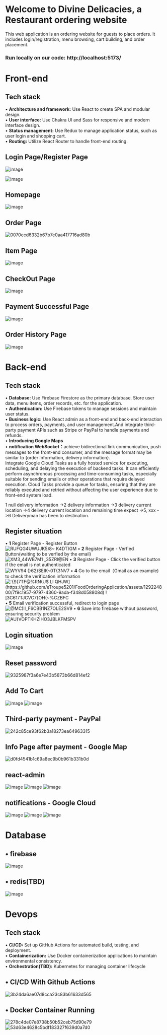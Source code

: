 # Welcome to Divine Delicacies, a Restaurant ordering website 
This web application is an ordering website for guests to place orders. It includes login/registration, menu browsing, cart building, and order placement.

<!-- # React + Vite

This template provides a minimal setup to get React working in Vite with HMR and some ESLint rules.

Currently, two official plugins are available:<br/>

- [@vitejs/plugin-react](https://github.com/vitejs/vite-plugin-react/blob/main/packages/plugin-react/README.md) uses [Babel](https://babeljs.io/) for Fast Refresh
- [@vitejs/plugin-react-swc](https://github.com/vitejs/vite-plugin-react-swc) uses [SWC](https://swc.rs/) for Fast Refresh <br/> -->

### Run locally on our code: http://localhost:5173/

# Front-end

## Tech stack
• <b>Architecture and framework:</b> Use React to create SPA and modular design.<br/>
• <b>User interface:</b> Use Chakra UI and Sass for responsive and modern interface design.<br/>
• <b>Status management:</b> Use Redux to manage application status, such as user login and shopping cart.<br/>
• <b>Routing:</b> Utilize React Router to handle front-end routing.<br/>

## Login Page/Register Page
![image](https://github.com/eTroupe5201/FoodOrderingApplication/assets/129224800/67bc014d-6c61-425b-8233-c038e4c12de2)

![image](https://github.com/eTroupe5201/FoodOrderingApplication/assets/129224800/1491591f-c9cf-4271-aecf-2012926a15d2)

## Homepage
![image](https://github.com/eTroupe5201/FoodOrderingApplication/assets/129224800/bf41b496-81d0-4f49-a545-073f2a95a5d7)

## Order Page
![0070ccd6332b67b7c0aa417716ad80b](https://github.com/eTroupe5201/FoodOrderingApplication/assets/129224800/fd4cc85d-1783-4a9a-9015-7943bfeb1762)

## Item Page
![image](https://github.com/eTroupe5201/FoodOrderingApplication/assets/129224800/31fa8212-c696-4015-89a4-2cc415143279)

## CheckOut Page
![image](https://github.com/eTroupe5201/FoodOrderingApplication/assets/129224800/40f07fda-c359-47b1-8dd4-835a84fde31b)

## Payment Successful Page
![image](https://github.com/eTroupe5201/FoodOrderingApplication/assets/129224800/97028950-664c-4acb-92cc-65062c24519d)

## Order History Page
![image](https://github.com/eTroupe5201/FoodOrderingApplication/assets/129224800/538b59a8-dc69-4af8-9f4f-276799b27b68)

# Back-end

## Tech stack
• <b>Database:</b> Use Firebase Firestore as the primary database. Store user data, menu items, order records, etc. for the application.<br/>
• <b>Authentication:</b> Use Firebase tokens to manage sessions and maintain user status.<br/>
• <b>Business logic:</b> Use React admin as a front-end and back-end interaction to process orders, payments, and user management.And integrate third-party payment APIs such as Stripe or PayPal to handle payments and refunds.<br/>
• <b>Introducing Google Maps</b><br/>
• <b>notification WebSocket：</b>achieve bidirectional link communication, push messages to the front-end consumer, and the message format may be similar to {order information, delivery information}. <br/>Integrate Google Cloud Tasks as a fully hosted service for executing, scheduling, and delaying the execution of backend tasks. It can efficiently perform asynchronous processing and time-consuming tasks, especially suitable for sending emails or other operations that require delayed execution. Cloud Tasks provide a queue for tasks, ensuring that they are reliably executed and retried without affecting the user experience due to front-end system load. <br/>

1 null delivery information ->2 delivery information ->3 delivery current location ->4 delivery current location and remaining time expect ->5, xxx ->6 Deliveryman has been to destination.<br/>

## Register situation
• <b>1</b> Register Page - Register Button<br/>
![RUFQG4UWUJK5)8~ K4DT)GM](https://github.com/eTroupe5201/FoodOrderingApplication/assets/129224800/e7cee91c-c8ba-4cfe-81b0-810337587a2c)
• <b>2</b> Register Page - Verfied Button(waiting to be verfied by the email)<br/>
![XM3_44WB7M1 _3$5ZRI$@EN](https://github.com/eTroupe5201/FoodOrderingApplication/assets/129224800/c9775f2d-f5a5-495b-b85b-43f0ce6c6824)
• <b>3</b> Register Page - Click the verified button if the email is not authenticated<br/>
![WYV94 (}62}SEIK~0T{3NV7](https://github.com/eTroupe5201/FoodOrderingApplication/assets/129224800/00491a0d-d7c5-48d9-bcd7-a7e0b7d0e3e8)
• <b>4</b> Go to the email（Gmail as an example) to check the verification information<br/>
![`{S{7TF@%RN(U$ LI $QHJW](https://github.com/eTroupe5201/FoodOrderingApplication/assets/129224800/7f9c1957-9797-4360-9ada-f348d058808d)
![3C617TJCVC7$}OH(~%CZBFC](https://github.com/eTroupe5201/FoodOrderingApplication/assets/129224800/59a2dce9-2000-4b93-bbdc-33de9f70d7bd)
<br/>
• <b>5</b> Email verification successful, redirect to login page<br/>
![@MC)II_F6CBB1NZ7OLE2SV9](https://github.com/eTroupe5201/FoodOrderingApplication/assets/129224800/72c356e5-813b-42af-b23a-675d58088a3c)
• <b>6</b> Save into firebase without password, ensuring security problem<br/>
![AU}VOPTKHZIHO3JBLKFMSPV](https://github.com/eTroupe5201/FoodOrderingApplication/assets/129224800/0d04f050-d321-42b7-b7e9-ae66082b2e48)


## Login situation
![image](https://github.com/eTroupe5201/FoodOrderingApplication/assets/129224800/29230a52-1ad1-4c45-bc20-b820bbf3911e)

## Reset password
![9325987f3a6e7e43b5873b66d814ef2](https://github.com/eTroupe5201/FoodOrderingApplication/assets/129224800/fef4b03b-8728-495e-abb1-9431e9151ecf)

## Add To Cart
![image](https://github.com/eTroupe5201/FoodOrderingApplication/assets/129224800/44902985-ca2c-40f3-88eb-b0b7b4c26f5c)
![image](https://github.com/eTroupe5201/FoodOrderingApplication/assets/129224800/019a3d9d-e237-4a5a-a5e2-47340df5bb5b)

## Third-party payment - PayPal
![242c85ce93f62b3a18273ea64963315](https://github.com/eTroupe5201/FoodOrderingApplication/assets/129224800/d15bcafa-e80f-4202-8f88-6b4c5762cbc2)

## Info Page after payment - Google Map
![d0fd4541b1c69a8ec9b0b961b331b0d](https://github.com/eTroupe5201/FoodOrderingApplication/assets/129224800/17b26464-6065-4629-b858-3ce349feee56)

## react-admin
![image](https://github.com/eTroupe5201/FoodOrderingApplication/assets/129224800/f3cdab56-0f1c-442e-8bfe-766e5a9c0df7)
![image](https://github.com/eTroupe5201/FoodOrderingApplication/assets/129224800/695bf014-eb97-4f74-9ab7-1b896a6f046d)
![image](https://github.com/eTroupe5201/FoodOrderingApplication/assets/129224800/1b05f1cc-40d2-4a2a-9677-04dd4ceddc1b)

## notifications - Google Cloud
![image](https://github.com/eTroupe5201/FoodOrderingApplication/assets/129224800/347626a5-dd3e-42ce-a8cb-fc5019d1650f)
![image](https://github.com/eTroupe5201/FoodOrderingApplication/assets/129224800/8c73d8fa-6ef4-479e-a491-2b9bc3b5e0d1)
![image](https://github.com/eTroupe5201/FoodOrderingApplication/assets/129224800/6900a6a6-86ba-467d-8824-301a9d9c877a)


# Database
## • firebase
![image](https://github.com/eTroupe5201/FoodOrderingApplication/assets/129224800/3e43dc01-9265-43a7-a2fa-86d233aefc88)
## • redis(TBD)
![image](https://github.com/eTroupe5201/FoodOrderingApplication/assets/129224800/00a05552-65b7-462b-8611-75ff4dd53592)

# Devops

## Tech stack
• <b>CI/CD:</b> Set up GitHub Actions for automated build, testing, and deployment.<br/>
• <b>Containerization:</b> Use Docker containerization applications to maintain environmental consistency.<br/>
• <b>Orchestration(TBD):</b> Kubernetes for managing container lifecycle<br/> 

## • CI/CD With Github Actions
![3b24da6ae07d8cca23c83b61633d565](https://github.com/eTroupe5201/FoodOrderingApplication/assets/129224800/2ea93c2e-fd0e-4296-9e00-e3382913312e)

## • Docker Container Running
![278c4de07e8738b50b52ceb75d90e79](https://github.com/eTroupe5201/FoodOrderingApplication/assets/129224800/6bcbb9c3-c279-4859-9dd4-202cc5a511e4)
![53d63e4628c5bdf183327f639d0a7d0](https://github.com/eTroupe5201/FoodOrderingApplication/assets/129224800/2025bb8e-d8c5-4fcf-8840-875c5f4b9f65)




